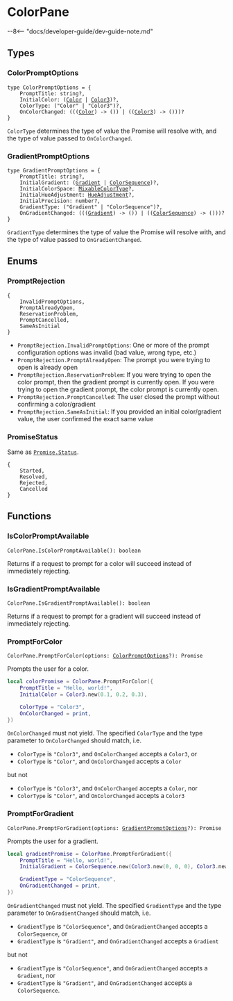 # ColorPane

--8<-- "docs/developer-guide/dev-guide-note.md"

## Types

### ColorPromptOptions

<pre><code>type ColorPromptOptions = {
    PromptTitle: string?,
    InitialColor: (<a href="https://blupo.github.io/Color/api/color/">Color</a> | <a href="https://create.roblox.com/docs/reference/engine/datatypes/Color3">Color3</a>)?,
    ColorType: ("Color" | "Color3")?,
    OnColorChanged: (((<a href="https://blupo.github.io/Color/api/color/">Color</a>) -> ()) | ((<a href="https://create.roblox.com/docs/reference/engine/datatypes/Color3">Color3</a>) -> ()))?
}</code></pre>

`ColorType` determines the type of value the Promise will resolve with, and the type of value passed to `OnColorChanged`.

### GradientPromptOptions

<pre><code>type GradientPromptOptions = {
    PromptTitle: string?,
    InitialGradient: (<a href="https://blupo.github.io/Color/api/gradient/">Gradient</a> | <a href="https://create.roblox.com/docs/reference/engine/datatypes/ColorSequence">ColorSequence</a>)?,
    InitialColorSpace: <a href="https://blupo.github.io/Color/api/color/#colormix">MixableColorType</a>?,
    InitialHueAdjustment: <a href="https://blupo.github.io/Color/api/color/#colormix">HueAdjustment</a>?,
    InitialPrecision: number?,
    GradientType: ("Gradient" | "ColorSequence")?,
    OnGradientChanged: (((<a href="https://blupo.github.io/Color/api/gradient/">Gradient</a>) -> ()) | ((<a href="https://create.roblox.com/docs/reference/engine/datatypes/ColorSequence">ColorSequence</a>) -> ()))?
}</code></pre>

`GradientType` determines the type of value the Promise will resolve with, and the type of value passed to `OnGradientChanged`.

## Enums

### PromptRejection

```
{
    InvalidPromptOptions,
    PromptAlreadyOpen,
    ReservationProblem,
    PromptCancelled,
    SameAsInitial
}
```

* `PromptRejection.InvalidPromptOptions`: One or more of the prompt configuration options was invalid (bad value, wrong type, etc.)
* `PromptRejection.PromptAlreadyOpen`: The prompt you were trying to open is already open
* `PromptRejection.ReservationProblem`: If you were trying to open the color prompt, then the gradient prompt is currently open. If you were trying to open the gradient prompt, the color prompt is currently open.
* `PromptRejection.PromptCancelled`: The user closed the prompt without confirming a color/gradient
* `PromptRejection.SameAsInitial`: If you provided an initial color/gradient value, the user confirmed the exact same value

### PromiseStatus

Same as [`Promise.Status`](https://eryn.io/roblox-lua-promise/api/Promise#Status).

```
{
    Started,
    Resolved,
    Rejected,
    Cancelled
}
```

## Functions

### IsColorPromptAvailable

<pre><code>ColorPane.IsColorPromptAvailable(): boolean</code></pre>

Returns if a request to prompt for a color will succeed instead of immediately rejecting.

### IsGradientPromptAvailable

<pre><code>ColorPane.IsGradientPromptAvailable(): boolean</code></pre>

Returns if a request to prompt for a gradient will succeed instead of immediately rejecting.

### PromptForColor

<pre><code>ColorPane.PromptForColor(options: <a href="#colorpromptoptions">ColorPromptOptions</a>?): Promise</code></pre>

Prompts the user for a color.

``` {.lua .copy}
local colorPromise = ColorPane.PromptForColor({
    PromptTitle = "Hello, world!",
    InitialColor = Color3.new(0.1, 0.2, 0.3),

    ColorType = "Color3",
    OnColorChanged = print,
})
```

`OnColorChanged` must not yield. The specified `ColorType` and the type parameter to `OnColorChanged` should match, i.e.

- `ColorType` is `"Color3"`, and `OnColorChanged` accepts a `Color3`, or
- `ColorType` is `"Color"`, and `OnColorChanged` accepts a `Color`

but not

- `ColorType` is `"Color3"`, and `OnColorChanged` accepts a `Color`, nor
- `ColorType` is `"Color"`, and `OnColorChanged` accepts a `Color3`

### PromptForGradient

<pre><code>ColorPane.PromptForGradient(options: <a href="#gradientpromptoptions">GradientPromptOptions</a>?): Promise</code></pre>

Prompts the user for a gradient.

``` {.lua .copy}
local gradientPromise = ColorPane.PromptForGradient({
    PromptTitle = "Hello, world!",
    InitialGradient = ColorSequence.new(Color3.new(0, 0, 0), Color3.new(1, 1, 1)),

    GradientType = "ColorSequence",
    OnGradientChanged = print,
})
```

`OnGradientChanged` must not yield. The specified `GradientType` and the type parameter to `OnGradientChanged` should match, i.e.

- `GradientType` is `"ColorSequence"`, and `OnGradientChanged` accepts a `ColorSequence`, or
- `GradientType` is `"Gradient"`, and `OnGradientChanged` accepts a `Gradient`

but not

- `GradientType` is `"ColorSequence"`, and `OnGradientChanged` accepts a `Gradient`, nor
- `GradientType` is `"Gradient"`, and `OnGradientChanged` accepts a `ColorSequence`.